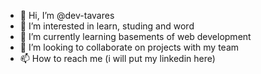 - 👋 Hi, I’m @dev-tavares
- 👀 I’m interested in learn, studing and word
- 🌱 I’m currently learning basements of web development
- 💞️ I’m looking to collaborate on projects with my team
- 📫 How to reach me (i will put my linkedin here)

<!---
dev-tavares/dev-tavares is a ✨ special ✨ repository because its `README.md` (this file) appears on your GitHub profile.
You can click the Preview link to take a look at your changes.
--->
